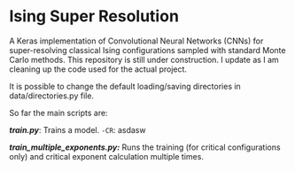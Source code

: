 # Ising Super Resolution
A Keras implementation of Convolutional Neural Networks (CNNs) for super-resolving classical Ising configurations sampled with standard Monte Carlo methods.
This repository is still under construction. I update as I am cleaning up the code used for the actual project.

It is possible to change the default loading/saving directories in data/directories.py file.

So far the main scripts are:

***train.py***: Trains a model.
`-CR`: asdasw

***train_multiple_exponents.py:*** Runs the training (for critical configurations only) and critical exponent calculation multiple times.
